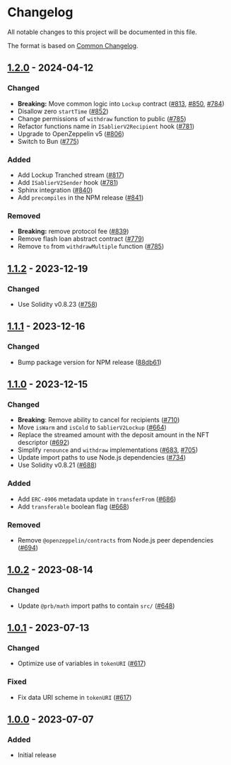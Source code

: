# Changelog

All notable changes to this project will be documented in this file.

The format is based on [Common Changelog](https://common-changelog.org/).

[1.2.0]: https://github.com/sablier-labs/v2-core/compare/v1.1.2...v1.2.0
[1.1.2]: https://github.com/sablier-labs/v2-core/compare/v1.1.1...v1.1.2
[1.1.1]: https://github.com/sablier-labs/v2-core/compare/v1.1.0...v1.1.1
[1.1.0]: https://github.com/sablier-labs/v2-core/compare/v1.0.2...v1.1.0
[1.0.2]: https://github.com/sablier-labs/v2-core/compare/v1.0.1...v1.0.2
[1.0.1]: https://github.com/sablier-labs/v2-core/compare/v1.0.0...v1.0.1
[1.0.0]: https://github.com/sablier-labs/v2-core/releases/tag/v1.0.0

## [1.2.0] - 2024-04-12

### Changed

- **Breaking:** Move common logic into `Lockup` contract ([#813](https://github.com/sablier-labs/v2-core/pull/813),
  [#850](https://github.com/sablier-labs/v2-core/pull/850), [#784](https://github.com/sablier-labs/v2-core/pull/784))
- Disallow zero `startTime` ([#852](https://github.com/sablier-labs/v2-core/pull/852))
- Change permissions of `withdraw` function to public ([#785](https://github.com/sablier-labs/v2-core/pull/785))
- Refactor functions name in `ISablierV2Recipient` hook ([#781](https://github.com/sablier-labs/v2-core/pull/781))
- Upgrade to OpenZeppelin v5 ([#806](https://github.com/sablier-labs/v2-core/pull/806))
- Switch to Bun ([#775](https://github.com/sablier-labs/v2-core/pull/775))

### Added

- Add Lockup Tranched stream ([#817](https://github.com/sablier-labs/v2-core/pull/817))
- Add `ISablierV2Sender` hook ([#781](https://github.com/sablier-labs/v2-core/pull/781))
- Sphinx integration ([#840](https://github.com/sablier-labs/v2-core/pull/840))
- Add `precompiles` in the NPM release ([#841](https://github.com/sablier-labs/v2-core/pull/841))

### Removed

- **Breaking:** remove protocol fee ([#839](https://github.com/sablier-labs/v2-core/pull/839))
- Remove flash loan abstract contract ([#779](https://github.com/sablier-labs/v2-core/pull/779))
- Remove `to` from `withdrawMultiple` function ([#785](https://github.com/sablier-labs/v2-core/pull/785))

## [1.1.2] - 2023-12-19

### Changed

- Use Solidity v0.8.23 ([#758](https://github.com/sablier-labs/v2-core/pull/758))

## [1.1.1] - 2023-12-16

### Changed

- Bump package version for NPM release
  ([88db61](https://github.com/sablier-labs/v2-core/tree/88db61bcf193ef9494b31c883ed2c9ad997a1271))

## [1.1.0] - 2023-12-15

### Changed

- **Breaking**: Remove ability to cancel for recipients ([#710](https://github.com/sablier-labs/v2-core/pull/710))
- Move `isWarm` and `isCold` to `SablierV2Lockup` ([#664](https://github.com/sablier-labs/v2-core/pull/664))
- Replace the streamed amount with the deposit amount in the NFT descriptor
  ([#692](https://github.com/sablier-labs/v2-core/pull/692))
- Simplify `renounce` and `withdraw` implementations ([#683](https://github.com/sablier-labs/v2-core/pull/683),
  [#705](https://github.com/sablier-labs/v2-core/pull/705))
- Update import paths to use Node.js dependencies ([#734](https://github.com/sablier-labs/v2-core/pull/734))
- Use Solidity v0.8.21 ([#688](https://github.com/sablier-labs/v2-core/pull/688))

### Added

- Add `ERC-4906` metadata update in `transferFrom` ([#686](https://github.com/sablier-labs/v2-core/pull/686))
- Add `transferable` boolean flag ([#668](https://github.com/sablier-labs/v2-core/pull/668))

### Removed

- Remove `@openzeppelin/contracts` from Node.js peer dependencies
  ([#694](https://github.com/sablier-labs/v2-core/pull/694))

## [1.0.2] - 2023-08-14

### Changed

- Update `@prb/math` import paths to contain `src/` ([#648](https://github.com/sablier-labs/v2-core/pull/648))

## [1.0.1] - 2023-07-13

### Changed

- Optimize use of variables in `tokenURI` ([#617](https://github.com/sablier-labs/v2-core/pull/617))

### Fixed

- Fix data URI scheme in `tokenURI` ([#617](https://github.com/sablier-labs/v2-core/pull/617))

## [1.0.0] - 2023-07-07

### Added

- Initial release

